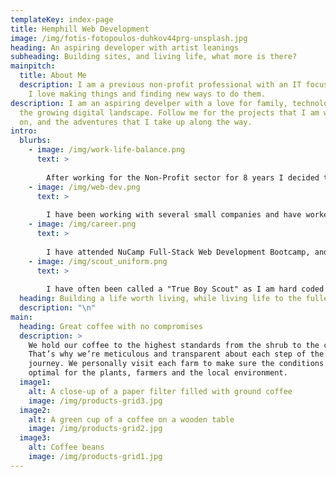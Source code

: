 ```yaml
---
templateKey: index-page
title: Hemphill Web Development
image: /img/fotis-fotopoulos-duhkov44prg-unsplash.jpg
heading: An aspiring developer with artist leanings
subheading: Building sites, and living life, what more is there?
mainpitch:
  title: About Me
  description: I am a previous non-profit professional with an IT focused mindset.
    I love making things and finding new ways to do them.
description: I am an aspiring develper with a love for family, technology, and
  the growing digital landscape. Follow me for the projects that I am working
  on, and the adventures that I take up along the way.
intro:
  blurbs:
    - image: /img/work-life-balance.png
      text: >
        
        After working for the Non-Profit sector for 8 years I decided that it was time for a change. My family is at the core of who I am and I don't want to endanger that. So I needed to transition. I have always had a passion for technology and love staying up to date with new ideas and concepts. So I decided to become a IT Support Technician as a step in the direction of becoming an IT professional.
    - image: /img/web-dev.png
      text: >
        
        I have been working with several small companies and have worked on updating, modifying, implementing new web technologies. This has included working with PIM's, CMS's and webtools for small and medium sized businesses. I liked working with these types of projects so much I would like to make it a full time career. I firmly believe that if a business doesn't have a web presence it will not be able to last very long in the global ecomony that we now occupy. The Web is the Future.
    - image: /img/career.png
      text: >
        
        I have attended NuCamp Full-Stack Web Development Bootcamp, and have learned a lot. I am currently working on expand my experience and learning new languages and skills. I am experienced in Project Management, but I have begun the process of becoming a certified project manager, while learning Agile Development Methodologies, and incorporating them into my day to day.
    - image: /img/scout_uniform.png
      text: >
        
        I have often been called a "True Boy Scout" as I am hard coded to be truthful and hard working. But the other side of this personality is that my family is a huge part of my life. Whether that is being the Committee Chairmen of my children's Cub Scout Pack, or just spending the night at home playing games with my whole family, there is nothing better than doing a hard days works, and getting to relax with family.
  heading: Building a life worth living, while living life to the fullest!
  description: "\n"
main:
  heading: Great coffee with no compromises
  description: >
    We hold our coffee to the highest standards from the shrub to the cup.
    That’s why we’re meticulous and transparent about each step of the coffee’s
    journey. We personally visit each farm to make sure the conditions are
    optimal for the plants, farmers and the local environment.
  image1:
    alt: A close-up of a paper filter filled with ground coffee
    image: /img/products-grid3.jpg
  image2:
    alt: A green cup of a coffee on a wooden table
    image: /img/products-grid2.jpg
  image3:
    alt: Coffee beans
    image: /img/products-grid1.jpg
---
```

